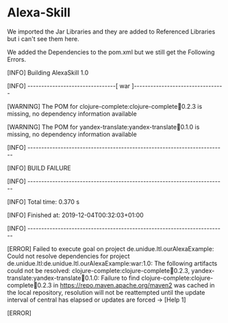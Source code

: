# Alexa-Skill
We imported the Jar Libraries and they are added to Referenced Libraries but i can't see them here.

We added the Dependencies to the pom.xml but we still get the Following Errors.


[INFO] Building AlexaSkill 1.0

[INFO] --------------------------------[ war ]---------------------------------

[WARNING] The POM for clojure-complete:clojure-complete:jar:0.2.3 is missing, no dependency information available

[WARNING] The POM for yandex-translate:yandex-translate:jar:0.1.0 is missing, no dependency information available

[INFO] ------------------------------------------------------------------------

[INFO] BUILD FAILURE

[INFO] ------------------------------------------------------------------------

[INFO] Total time:  0.370 s

[INFO] Finished at: 2019-12-04T00:32:03+01:00

[INFO] ------------------------------------------------------------------------

[ERROR] Failed to execute goal on project de.unidue.ltl.ourAlexaExample: Could not resolve dependencies for project de.unidue.ltl:de.unidue.ltl.ourAlexaExample:war:1.0: The following artifacts could not be resolved: clojure-complete:clojure-complete:jar:0.2.3, yandex-translate:yandex-translate:jar:0.1.0: Failure to find clojure-complete:clojure-complete:jar:0.2.3 in https://repo.maven.apache.org/maven2 was cached in the local repository, resolution will not be reattempted until the update interval of central has elapsed or updates are forced -> [Help 1]

[ERROR] 
